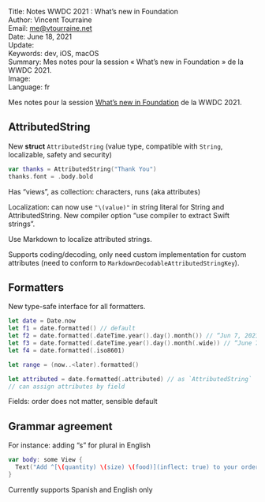Title:     Notes WWDC 2021 : What’s new in Foundation  
Author:    Vincent Tourraine  
Email:     me@vtourraine.net  
Date:      June 18, 2021  
Update:    
Keywords:  dev, iOS, macOS  
Summary:   Mes notes pour la session « What’s new in Foundation » de la WWDC 2021.  
Image:     
Language:  fr  


Mes notes pour la session [What’s new in Foundation](https://developer.apple.com/videos/play/wwdc2021/10109) de la WWDC 2021.

## AttributedString

New **struct** `AttributedString` (value type, compatible with `String`, localizable, safety and security)

``` swift
var thanks = AttributedString("Thank You")
thanks.font = .body.bold
```

Has “views”, as collection: characters, runs (aka attributes)

Localization: can now use `"\(value)"` in string literal for String and AttributedString. New compiler option “use compiler to extract Swift strings”.

Use Markdown to localize attributed strings.

Supports coding/decoding, only need custom implementation for custom attributes (need to conform to `MarkdownDecodableAttributedStringKey`).

## Formatters

New type-safe interface for all formatters.

``` swift
let date = Date.now
let f1 = date.formatted() // default
let f2 = date.formatted(.dateTime.year().day().month()) // “Jun 7, 2021”
let f3 = date.formatted(.dateTime.year().day().month(.wide)) // “June 7, 2021”
let f4 = date.formatted(.iso8601)

let range = (now..<later).formatted()

let attributed = date.formatted(.attributed) // as `AttributedString`
// can assign attributes by field
```

Fields: order does not matter, sensible default

## Grammar agreement

For instance: adding “s” for plural in English

``` swift
var body: some View {
  Text("Add ^[\(quantity) \(size) \(food)](inflect: true) to your order")
}
```

Currently supports Spanish and English only
